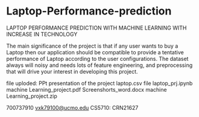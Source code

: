 # Laptop-Performance-prediction
LAPTOP PERFORMANCE PREDICTION WITH MACHINE LEARNING WITH INCREASE IN TECHNOLOGY


The main significance of the project is that if any user wants to buy a Laptop then our application should be compatible to provide a tentative performance of Laptop according to the user configurations.  The dataset always will noisy and needs lots of feature engineering, and preprocessing that will drive your interest in developing this project.

file uploded:
PPt presentation of the project
laptop.csv file
laptop_prj.ipynb
machine Learning_project.pdf
Screenshorts_word.docx
machine Learning_project.zip



700737910
vxk79100@ucmo.edu
CS5710: CRN21627
